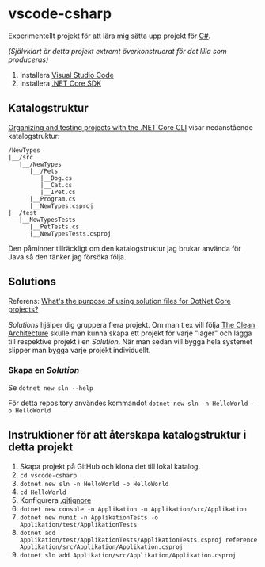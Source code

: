 # vscode-csharp

Experimentellt projekt för att lära mig sätta upp projekt för [C#](https://docs.microsoft.com/en-us/dotnet/csharp/).

*(Självklart är detta projekt extremt överkonstruerat för det lilla som produceras)*

1. Installera [Visual Studio Code](https://code.visualstudio.com/)
1. Installera [.NET Core SDK](https://dotnet.microsoft.com/download)

## Katalogstruktur
[Organizing and testing projects with the .NET Core CLI](https://docs.microsoft.com/en-us/dotnet/core/tutorials/testing-with-cli) visar nedanstående katalogstruktur:

```
/NewTypes
|__/src
   |__/NewTypes
      |__/Pets
         |__Dog.cs
         |__Cat.cs
         |__IPet.cs
      |__Program.cs
      |__NewTypes.csproj
|__/test
   |__NewTypesTests
      |__PetTests.cs
      |__NewTypesTests.csproj
```
Den påminner tillräckligt om den katalogstruktur jag brukar använda för Java så den tänker jag försöka följa.

## Solutions
Referens: [What's the purpose of using solution files for DotNet Core projects?](https://stackoverflow.com/questions/43426982/dotnet-core-purpose-of-solution-files)

*Solutions* hjälper dig gruppera flera projekt. Om man t ex vill följa [The Clean Architecture](https://blog.cleancoder.com/uncle-bob/2012/08/13/the-clean-architecture.html)
skulle man kunna skapa ett projekt för varje "lager" och lägga till respektive projekt i en *Solution*. När man sedan vill bygga hela systemet slipper man bygga varje
projekt individuellt.

### Skapa en *Solution*
Se `dotnet new sln --help`

För detta repository användes kommandot `dotnet new sln -n HelloWorld -o HelloWorld`

## Instruktioner för att återskapa katalogstruktur i detta projekt
1. Skapa projekt på GitHub och klona det till lokal katalog.
1. `cd vscode-csharp`
1. `dotnet new sln -n HelloWorld -o HelloWorld`
1. `cd HelloWorld`
1. Konfigurera [.gitignore](https://raw.githubusercontent.com/dotnet/core/master/.gitignore)
1. `dotnet new console -n Applikation -o Applikation/src/Applikation`
1. `dotnet new nunit -n ApplikationTests -o Applikation/test/ApplikationTests`
1. `dotnet add Applikation/test/ApplikationTests/ApplikationTests.csproj reference Applikation/src/Applikation/Applikation.csproj`
1. `dotnet sln add Applikation/src/Applikation/Applikation.csproj`
